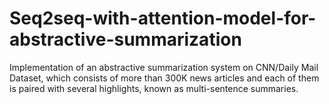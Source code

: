 # Seq2seq-with-attention-model-for-abstractive-summarization
Implementation of an abstractive summarization system on CNN/Daily Mail Dataset, which consists of more than 300K news articles and each of them is paired with several highlights, known as multi-sentence summaries.
